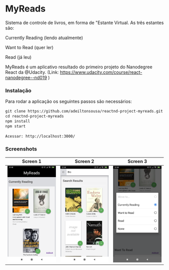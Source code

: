 # MyReads

Sistema de controle de livros, em forma de "Estante Virtual. As três estantes são:

Currently Reading (lendo atualmente)

Want to Read (quer ler)

Read (já leu)


MyReads é um aplicativo resultado do primeiro projeto do Nanodegree React da @Udacity.
(Link: https://www.udacity.com/course/react-nanodegree--nd019 )


### Instalação

Para rodar a aplicação os seguintes passos são necessários:

```
git clone https://github.com/adeiltonsousa/reactnd-project-myreads.git
cd reactnd-project-myreads
npm install
npm start

Acessar: http://localhost:3000/
```

### Screenshots

Screen 1 | Screen 2 | Screen 3
---------| -------- | --------
![Página Home](https://github.com/adeiltonsousa/reactnd-project-myreads/blob/master/src/icons/01.png) | ![Página de Busca](https://github.com/adeiltonsousa/reactnd-project-myreads/blob/master/src/icons/02.png) | ![Mudança de Estante](https://github.com/adeiltonsousa/reactnd-project-myreads/blob/master/src/icons/03.png)

